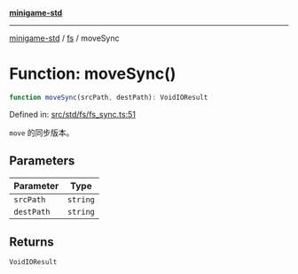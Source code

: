 [**minigame-std**](../../../README.md)

***

[minigame-std](../../../README.md) / [fs](../README.md) / moveSync

# Function: moveSync()

```ts
function moveSync(srcPath, destPath): VoidIOResult
```

Defined in: [src/std/fs/fs\_sync.ts:51](https://github.com/JiangJie/minigame-std/blob/ff3594872b1efbdbc13aabe99588385e855b50dc/src/std/fs/fs_sync.ts#L51)

`move` 的同步版本。

## Parameters

| Parameter | Type |
| ------ | ------ |
| `srcPath` | `string` |
| `destPath` | `string` |

## Returns

`VoidIOResult`
